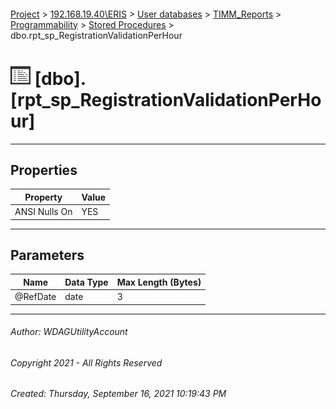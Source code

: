 #### 

[Project](../../../../../index.md) > [192.168.19.40\\ERIS](../../../../index.md) > [User databases](../../../index.md) > [TIMM_Reports](../../index.md) > [Programmability](../index.md) > [Stored Procedures](Stored_Procedures.md) > dbo.rpt_sp_RegistrationValidationPerHour

# ![Stored Procedures](../../../../../Images/StoredProcedure32.png) [dbo].[rpt_sp_RegistrationValidationPerHour]

---

## <a name="#properties"></a>Properties

| Property | Value |
|---|---|
| ANSI Nulls On | YES |


---

## <a name="#parameters"></a>Parameters

| Name | Data Type | Max Length (Bytes) |
|---|---|---|
| @RefDate | date | 3 |


---

###### Author:  WDAGUtilityAccount

###### Copyright 2021 - All Rights Reserved

###### Created: Thursday, September 16, 2021 10:19:43 PM

